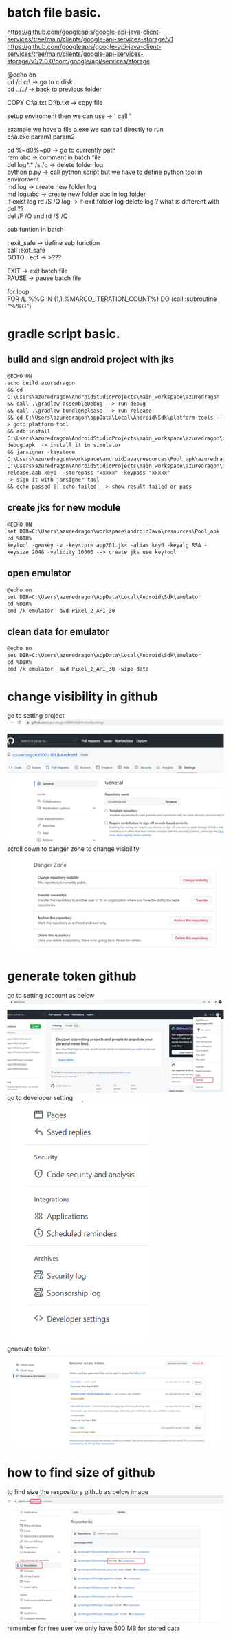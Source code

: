 # batch file basic.  

https://github.com/googleapis/google-api-java-client-services/tree/main/clients/google-api-services-storage/v1  
https://github.com/googleapis/google-api-java-client-services/tree/main/clients/google-api-services-storage/v1/2.0.0/com/google/api/services/storage  

@echo on  
cd /d c:\ -> go to c disk  
cd ../../ -> back to previous folder 
  
COPY C:\a.txt D:\b.txt -> copy file  
  
setup enviroment then we can use -> ' call '  
  
example we have a file a.exe we can call directly to run  
c:\a.exe param1 param2  
  
cd %~d0%~p0 -> go to currently path  
rem abc -> comment in batch file  
del log\*.* /s /q -> delete folder log  
python p.py -> call python script but we have to define python tool in enviroment  
md log -> create new folder log  
md log\abc -> create new folder abc in log folder  
if exist log rd /S /Q log -> if exit folder log delete log ? what is different with del ??  
del /F /Q and rd /S /Q  
  
sub funtion in batch  
  
  
: exit_safe -> define sub function  
call :exit_safe  
GOTO : eof -> >???  
  
EXIT -> exit batch file  
PAUSE -> pause batch file  
  
for loop  
FOR /L %%G IN (1,1,%MARCO_ITERATION_COUNT%) DO (call :subroutine "%%G")  
  
  
# gradle script basic.  

## build and sign android project with jks
    @ECHO ON
    echo build azuredragon 
    && cd C:\Users\azuredragon\AndroidStudioProjects\main_workspace\azuredragon 
    && call .\gradlew assembleDebug --> run debug
    && call .\gradlew bundleRelease --> run release
    && cd C:\Users\azuredragon\appData\Local\Android\Sdk\platform-tools --> goto platform tool
    && adb install C:\Users\azuredragon\AndroidStudioProjects\main_workspace\azuredragon\app\build\outputs\apk\debug\app-debug.apk  -> install it in simulator
    && jarsigner -keystore C:\Users\azuredragon\workspace\androidJava\resources\Pool_apk\azuredragon.jks
    C:\Users\azuredragon\AndroidStudioProjects\main_workspace\azuredragon\app\build\outputs\bundle\release\app-release.aab key0  -storepass "xxxxx" -keypass "xxxxx" 
    -> sign it with jarsigner tool
    && echo passed || echo failed --> show result failed or pass

## create jks for new module

    @ECHO ON
    set DIR=C:\Users\azuredragon\workspace\androidJava\resources\Pool_apk
    cd %DIR%
    keytool -genkey -v -keystore app201.jks -alias key0 -keyalg RSA -keysize 2048 -validity 10000 --> create jks use keytool  
## open emulator

    @echo on
    set DIR=C:\Users\azuredragon\AppData\Local\Android\Sdk\emulator
    cd %DIR%
    cmd /k emulator -avd Pixel_2_API_30

## clean data for emulator

    @echo on
    set DIR=C:\Users\azuredragon\AppData\Local\Android\Sdk\emulator
    cd %DIR%
    cmd /k emulator -avd Pixel_2_API_30 -wipe-data

# change visibility in github
go to setting project  
<img src="https://github.com/azuredragon3000/azuredragon3000.github.io/blob/main/settting project.png"  />  
scroll down to danger zone to change visibility    
<img src="https://github.com/azuredragon3000/azuredragon3000.github.io/blob/main/dangerzone.png"  />  

# generate token github  
go to setting account as below  
<img src="https://github.com/azuredragon3000/azuredragon3000.github.io/blob/main/setting.png"  />  
go to developer setting  
<img src="https://github.com/azuredragon3000/azuredragon3000.github.io/blob/main/developersetting.png"  />   
generate token  
<img src="https://github.com/azuredragon3000/azuredragon3000.github.io/blob/main/generate token github.png"  />   

# how to find size of github
to find size the respository github as below image  
<img src="https://github.com/azuredragon3000/azuredragon3000.github.io/blob/main/2022-07-14_14h58_21.png"  />  
remember for free user we only have 500 MB for stored data  
